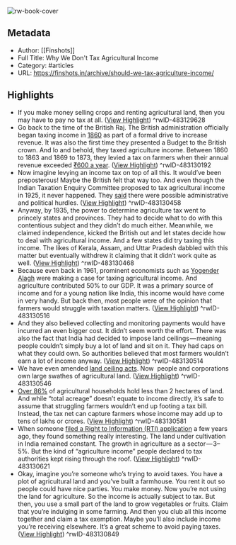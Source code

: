 ![rw-book-cover](https://cdn.finshots.app/images/2023/02/Finshots--12105-01.png)

## Metadata
- Author: [[Finshots]]
- Full Title: Why We Don't Tax Agricultural Income
- Category: #articles
- URL: https://finshots.in/archive/should-we-tax-agriculture-income/

## Highlights
- If you make money selling crops and renting agricultural land, then you may have to pay no tax at all. ([View Highlight](https://read.readwise.io/read/01gt8t2e42y6zrq94gz9fwktcc))
^rwID-483129628
- Go back to the time of the British Raj. The British administration officially began taxing income in [1860](https://timesofindia.indiatimes.com/business/faqs/budget-faqs/history-and-facts-about-union-budget/articleshow/89221903.cms) as part of a formal drive to increase revenue. It was also the first time they presented a Budget to the British crown. And lo and behold, they taxed agriculture income. Between 1860 to 1863 and 1869 to 1873, they levied a tax on farmers when their annual revenue exceeded [₹600 a year](http://piketty.pse.ens.fr/files/AlvaredoBergeronCassan2017Appendix.pdf). ([View Highlight](https://read.readwise.io/read/01gt8t76fjhhw8m18h8rgwkf5h))
^rwID-483130192
- Now imagine levying an income tax on top of all this. It would’ve been preposterous! Maybe the British felt that way too. And even though the Indian Taxation Enquiry Committee proposed to tax agricultural income in 1925, it never happened. They [said](https://www.livemint.com/Opinion/IjHS4ld7qFwApFx5NzVpXO/Why-India-should-tax-agricultural-income.html) there were possible administrative and political hurdles. ([View Highlight](https://read.readwise.io/read/01gt8t8x5gjfc81c5p5xbjpgmf))
^rwID-483130458
- Anyway, by 1935, the power to determine agriculture tax went to princely states and provinces. They had to decide what to do with this contentious subject and they didn’t do much either. Meanwhile, we claimed independence, kicked the British out and let states decide how to deal with agricultural income. And a few states did try taxing this income. The likes of Kerala, Assam, and Uttar Pradesh dabbled with this matter but eventually withdrew it claiming that it didn’t work quite as well. ([View Highlight](https://read.readwise.io/read/01gt8t9eh31v6rfvfd2epe238e))
^rwID-483130468
- Because even back in 1961, prominent economists such as [Yogender Alagh](https://www.epw.in/system/files/pdf/1961_13/39/case_for_an_agricultural_income_tax.pdf) were making a case for taxing agricultural income. And agriculture contributed 50% to our GDP. It was a primary source of income and for a young nation like India, this income would have come in very handy. But back then, most people were of the opinion that farmers would struggle with taxation matters. ([View Highlight](https://read.readwise.io/read/01gt8tb2rmcrhqgjnq37nzc0ng))
^rwID-483130516
- And they also believed collecting and monitoring payments would have incurred an even bigger cost. It didn’t seem worth the effort. There was also the fact that India had decided to impose land ceilings — meaning people couldn’t simply buy a lot of land and sit on it. They had caps on what they could own. So authorities believed that most farmers wouldn’t earn a lot of income anyway. ([View Highlight](https://read.readwise.io/read/01gt8tb1901myevwcgmv06x72x))
^rwID-483130514
- We have even amended [land ceiling acts](https://www.indiaspend.com/land-rights/in-12-years-11-states-changed-land-ceiling-laws-in-favour-of-industry-over-farmers-724650). Now  people and corporations own large swathes of agricultural land. ([View Highlight](https://read.readwise.io/read/01gt8tbg6g8c2am4ddzn7tadam))
^rwID-483130546
- [Over 86%](https://www.livemint.com/Opinion/IjHS4ld7qFwApFx5NzVpXO/Why-India-should-tax-agricultural-income.html) of agricultural households hold less than 2 hectares of land. And while “total acreage” doesn’t equate to income directly, it’s safe to assume that struggling farmers wouldn’t end up footing a tax bill. Instead, the tax net can capture farmers whose income may add up to tens of lakhs or crores. ([View Highlight](https://read.readwise.io/read/01gt8tchv8zabc05vtk4jjzjxb))
^rwID-483130581
- When someone [filed a Right to Information (RTI) application](https://www.thequint.com/news/india/even-as-farmers-die-trillions-laundered-as-agricultural-income#read-more) a few years ago, they found something really interesting. The land under cultivation in India remained constant. The growth in agriculture as a sector — 3–5%. But the kind of “agriculture income” people declared to tax authorities kept rising through the roof. ([View Highlight](https://read.readwise.io/read/01gt8tdfczx2h8qp453p05w5kk))
^rwID-483130621
- Okay, imagine you’re someone who’s trying to avoid taxes. You have a plot of agricultural land and you’ve built a farmhouse. You rent it out so people could have nice parties. You make money. Now you’re not using the land for agriculture. So the income is actually subject to tax. But then, you use a small part of the land to grow vegetables or fruits. Claim that you’re indulging in some farming. And then you club all this income together and claim a tax exemption. Maybe you’ll also include income you’re receiving elsewhere. It’s a great scheme to avoid paying taxes. ([View Highlight](https://read.readwise.io/read/01gt8tj3dqzdbyc9np7xqyawqh))
^rwID-483130849
